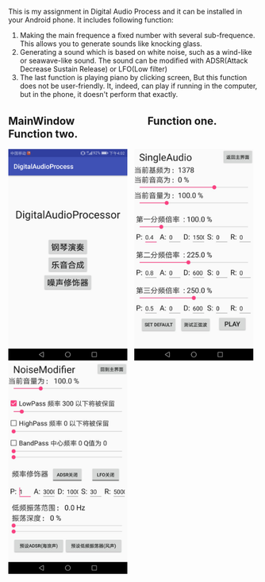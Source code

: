This is my assignment in Digital Audio Process and it can be installed in your Android phone. 
It includes following function:
1. Making the main frequence a fixed number with several sub-frequence. This allows you to generate sounds like knocking glass.
2. Generating a sound which is based on white noise, such as a wind-like or seawave-like sound. The sound can be modified with ADSR(Attack Decrease Sustain Release) or LFO(Low filter)
3. The last function is playing piano by clicking screen, But this function does not be user-friendly. It, indeed, can play if running in the computer, but in the phone, it doesn't perform that exactly.

## MainWindow　　　　　　　Function one.　　　　　　Function two.
<img src="Pictures/One.png" width="240" height="426" />　<img src="Pictures/Two.jpg" width="240" height="426" />　<img src="Pictures/Three.jpg" width="240" height="426" />


